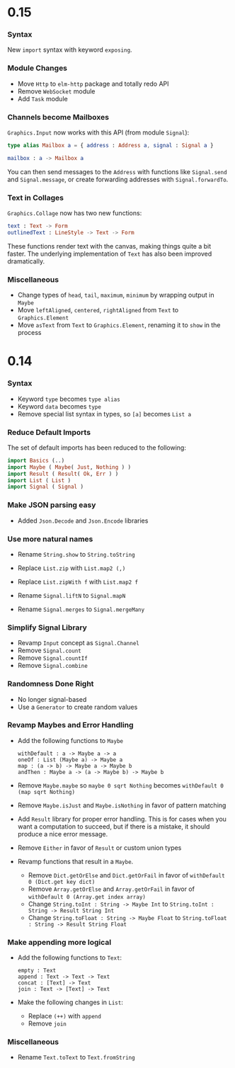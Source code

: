# 0.15

### Syntax

New `import` syntax with keyword `exposing`.

### Module Changes

  * Move `Http` to `elm-http` package and totally redo API
  * Remove `WebSocket` module
  * Add `Task` module

### Channels become Mailboxes

`Graphics.Input` now works with this API (from module `Signal`):

```elm
type alias Mailbox a = { address : Address a, signal : Signal a }

mailbox : a -> Mailbox a
```

You can then send messages to the `Address` with functions like `Signal.send`
and `Signal.message`, or create forwarding addresses with `Signal.forwardTo`.

### Text in Collages

`Graphics.Collage` now has two new functions:

```elm
text : Text -> Form
outlinedText : LineStyle -> Text -> Form
```

These functions render text with the canvas, making things quite a bit faster.
The underlying implementation of `Text` has also been improved dramatically.

### Miscellaneous

  * Change types of `head`, `tail`, `maximum`, `minimum` by wrapping output in `Maybe`
  * Move `leftAligned`, `centered`, `rightAligned` from `Text` to `Graphics.Element`
  * Move `asText` from `Text` to `Graphics.Element`, renaming it to `show` in the process


# 0.14

### Syntax

  * Keyword `type` becomes `type alias`
  * Keyword `data` becomes `type`
  * Remove special list syntax in types, so `[a]` becomes `List a`


### Reduce Default Imports

The set of default imports has been reduced to the following:

```haskell
import Basics (..)
import Maybe ( Maybe( Just, Nothing ) )
import Result ( Result( Ok, Err ) )
import List ( List )
import Signal ( Signal )
```

### Make JSON parsing easy

  * Added `Json.Decode` and `Json.Encode` libraries


### Use more natural names

  * Rename `String.show` to `String.toString`

  * Replace `List.zip` with `List.map2 (,)`
  * Replace `List.zipWith f` with `List.map2 f`

  * Rename `Signal.liftN` to `Signal.mapN`
  * Rename `Signal.merges` to `Signal.mergeMany`


### Simplify Signal Library

  * Revamp `Input` concept as `Signal.Channel`
  * Remove `Signal.count`
  * Remove `Signal.countIf`
  * Remove `Signal.combine`


### Randomness Done Right

  * No longer signal-based
  * Use a `Generator` to create random values



### Revamp Maybes and Error Handling

  * Add the following functions to `Maybe`

        withDefault : a -> Maybe a -> a
        oneOf : List (Maybe a) -> Maybe a
        map : (a -> b) -> Maybe a -> Maybe b
        andThen : Maybe a -> (a -> Maybe b) -> Maybe b

  * Remove `Maybe.maybe` so `maybe 0 sqrt Nothing` becomes `withDefault 0 (map sqrt Nothing)`

  * Remove `Maybe.isJust` and `Maybe.isNothing` in favor of pattern matching

  * Add `Result` library for proper error handling. This is for cases when
    you want a computation to succeed, but if there is a mistake, it should
    produce a nice error message.

  * Remove `Either` in favor of `Result` or custom union types

  * Revamp functions that result in a `Maybe`.

      - Remove `Dict.getOrElse` and `Dict.getOrFail` in favor of `withDefault 0 (Dict.get key dict)`
      - Remove `Array.getOrElse` and `Array.getOrFail` in favor of `withDefault 0 (Array.get index array)`
      - Change `String.toInt : String -> Maybe Int` to `String.toInt : String -> Result String Int`
      - Change `String.toFloat : String -> Maybe Float` to `String.toFloat : String -> Result String Float`


### Make appending more logical

  * Add the following functions to `Text`:
      
        empty : Text
        append : Text -> Text -> Text
        concat : [Text] -> Text
        join : Text -> [Text] -> Text

  * Make the following changes in `List`:
      - Replace `(++)` with `append`
      - Remove `join`

### Miscellaneous

  * Rename `Text.toText` to `Text.fromString`
